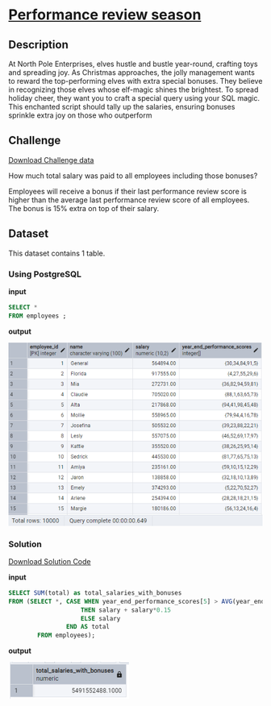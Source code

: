 # [Performance review season](https://adventofsql.com/challenges/19)

## Description

At North Pole Enterprises, elves hustle and bustle year-round, crafting toys and spreading joy. As Christmas approaches, the jolly management wants to reward the top-performing elves with extra special bonuses. They believe in recognizing those elves whose elf-magic shines the brightest. To spread holiday cheer, they want you to craft a special query using your SQL magic. This enchanted script should tally up the salaries, ensuring bonuses sprinkle extra joy on those who outperform

## Challenge
[Download Challenge data](https://github.com/thatlaconic/advent-of-sql-day-19/blob/main/advent_of_sql_day_19.sql)

How much total salary was paid to all employees including those bonuses?

Employees will receive a bonus if their last performance review score is higher than the average last performance review score of all employees. The bonus is 15% extra on top of their salary.

## Dataset
This dataset contains 1 table. 
### Using PostgreSQL
**input**
```sql
SELECT *
FROM employees ;
```
**output**

![](https://github.com/thatlaconic/advent-of-sql-day-19/blob/main/employees.PNG)


### Solution
[Download Solution Code](https://github.com/thatlaconic/advent-of-sql-day-19/blob/main/advent_answer_day19.sql)

**input**
```sql
SELECT SUM(total) as total_salaries_with_bonuses
FROM (SELECT *, CASE WHEN year_end_performance_scores[5] > AVG(year_end_performance_scores[5]) OVER()
					THEN salary + salary*0.15
					ELSE salary
				END AS total
		FROM employees);

```
**output**

![](https://github.com/thatlaconic/advent-of-sql-day-19/blob/main/d19.PNG)

